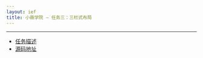 ```yaml
---
layout: ief
title: 小薇学院 — 任务三：三栏式布局
---
```


-----
* [任务描述](http://ife.baidu.com/course/detail/id/94?t=1489407166596#learn)
* [源码地址](https://scottlearn.github.io/IEF/xiaowei/03/%E4%BB%BB%E5%8A%A1%E4%B8%89%EF%BC%9A%E4%B8%89%E6%A0%8F%E5%BC%8F%E5%B8%83%E5%B1%80.html) 
